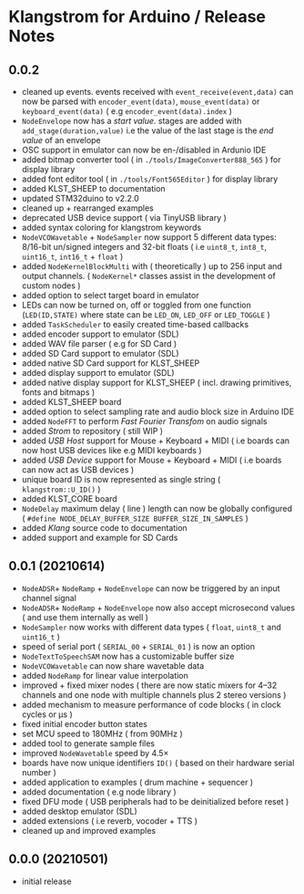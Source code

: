 # Klangstrom for Arduino / Release Notes

## 0.0.2

- cleaned up events. events received with `event_receive(event,data)` can now be parsed with `encoder_event(data)`, `mouse_event(data)` or `keyboard_event(data)` ( e.g `encoder_event(data).index` )
- `NodeEnvelope` now has a *start value*. stages are added with `add_stage(duration,value)` i.e the value of the last stage is the *end value*    of an envelope
- OSC support in emulator can now be en-/disabled in Ardunio IDE
- added bitmap converter tool ( in `./tools/ImageConverter888_565` ) for display library
- added font editor tool ( in `./tools/Font565Editor` ) for display library
- added KLST_SHEEP to documentation
- updated STM32duino to v2.2.0
- cleaned up + rearranged examples
- deprecated USB device support ( via TinyUSB library ) 
- added syntax coloring for klangstrom keywords
- `NodeVCOWavetable` + `NodeSampler` now support 5 different data types: 8/16-bit un/signed integers and 32-bit floats ( i.e `uint8_t`, `int8_t`, `uint16_t`, `int16_t` + `float` )
- added `NodeKernelBlockMulti` with ( theoretically ) up to 256 input and output channels. ( `NodeKernel*` classes assist in the development of custom nodes )
- added option to select target board in emulator
- LEDs can now be turned on, off or toggled from one function (`LED(ID,STATE)` where state can be `LED_ON`, `LED_OFF` or `LED_TOGGLE` )
- added `TaskScheduler` to easily created time-based callbacks
- added encoder support to emulator (SDL)
- added WAV file parser ( e.g for SD Card )
- added SD Card support to emulator (SDL)
- added native SD Card support for KLST_SHEEP
- added display support to emulator (SDL)
- added native display support for KLST_SHEEP ( incl. drawing primitives, fonts and bitmaps )
- added KLST_SHEEP board
- added option to select sampling rate and audio block size in Arduino IDE
- added `NodeFFT` to perform *Fast Fourier Transfom* on audio signals
- added *Strom* to repository ( still WIP )
- added *USB Host* support for Mouse + Keyboard + MIDI ( i.e boards can now host USB devices like e.g MIDI keyboards )
- added *USB Device* support for Mouse + Keyboard + MIDI ( i.e boards can now act as USB devices )
- unique board ID is now represented as single string ( `klangstrom::U_ID()` )
- added KLST_CORE board
- `NodeDelay` maximum delay ( line ) length can now be globally configured ( `#define NODE_DELAY_BUFFER_SIZE BUFFER_SIZE_IN_SAMPLES` )
- added *Klang* source code to documentation
- added support and example for SD Cards

## 0.0.1 (20210614)

- `NodeADSR`+ `NodeRamp` + `NodeEnvelope` can now be triggered by an input channel signal
- `NodeADSR`+ `NodeRamp` + `NodeEnvelope` now also accept microsecond values ( and use them internally as well )
- `NodeSampler` now works with different data types ( `float`, `uint8_t` and `uint16_t` )
- speed of serial port ( `SERIAL_00` + `SERIAL_01` ) is now an option
- `NodeTextToSpeechSAM` now has a customizable buffer size
- `NodeVCOWavetable` can now share wavetable data
- added `NodeRamp` for linear value interpolation
- improved + fixed mixer nodes ( there are now static mixers for 4–32 channels and one node with multiple channels plus 2 stereo versions )
- added mechanism to measure performance of code blocks ( in clock cycles or μs )
- fixed initial encoder button states
- set MCU speed to 180MHz ( from 90MHz )
- added tool to generate sample files
- improved `NodeWavetable` speed by 4.5×
- boards have now unique identifiers `ID()` ( based on their hardware serial number )
- added application to examples ( drum machine + sequencer )
- added documentation ( e.g node library )
- fixed DFU mode ( USB peripherals had to be deinitialized before reset )
- added desktop emulator (SDL)
- added extensions ( i.e reverb, vocoder + TTS )
- cleaned up and improved examples

## 0.0.0 (20210501)

- initial release
